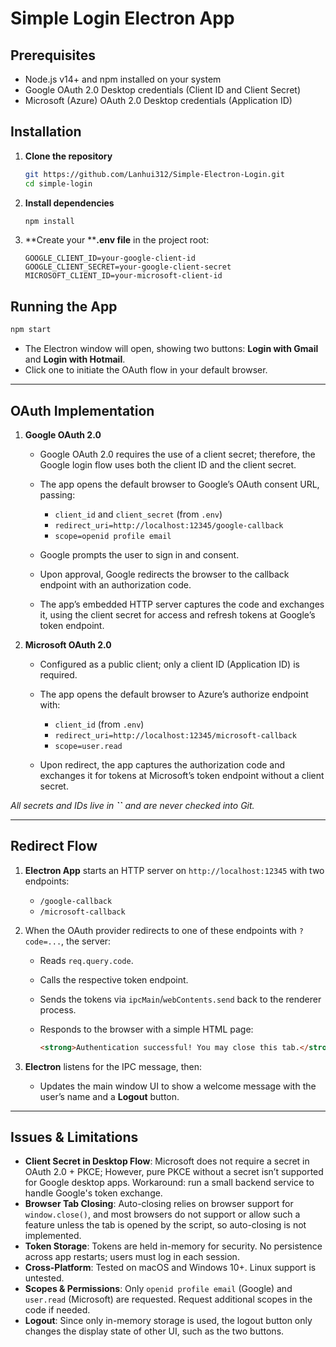 # Simple Login Electron App

## Prerequisites

* Node.js v14+ and npm installed on your system
* Google OAuth 2.0 Desktop credentials (Client ID and Client Secret)
* Microsoft (Azure) OAuth 2.0 Desktop credentials (Application ID)

## Installation

1. **Clone the repository**

   ```bash
   git https://github.com/Lanhui312/Simple-Electron-Login.git
   cd simple-login
   ```

2. **Install dependencies**

   ```bash
   npm install
   ```

3. \*\*Create your \*\***.env file** in the project root:

   ```dotenv
   GOOGLE_CLIENT_ID=your-google-client-id
   GOOGLE_CLIENT_SECRET=your-google-client-secret
   MICROSOFT_CLIENT_ID=your-microsoft-client-id
   ```

## Running the App

```bash
npm start
```

* The Electron window will open, showing two buttons: **Login with Gmail** and **Login with Hotmail**.
* Click one to initiate the OAuth flow in your default browser.

---

## OAuth Implementation

1. **Google OAuth 2.0**

   * Google OAuth 2.0 requires the use of a client secret; therefore, the Google login flow uses both the client ID and the client secret.
   * The app opens the default browser to Google’s OAuth consent URL, passing:

     * `client_id` and `client_secret` (from `.env`)
     * `redirect_uri=http://localhost:12345/google-callback`
     * `scope=openid profile email`
   * Google prompts the user to sign in and consent.
   * Upon approval, Google redirects the browser to the callback endpoint with an authorization code.
   * The app’s embedded HTTP server captures the code and exchanges it, using the client secret for access and refresh tokens at Google’s token endpoint.

2. **Microsoft OAuth 2.0**

   * Configured as a public client; only a client ID (Application ID) is required.
   * The app opens the default browser to Azure’s authorize endpoint with:

     * `client_id` (from `.env`)
     * `redirect_uri=http://localhost:12345/microsoft-callback`
     * `scope=user.read`
   * Upon redirect, the app captures the authorization code and exchanges it for tokens at Microsoft’s token endpoint without a client secret.

*All secrets and IDs live in ********\`\`******** and are never checked into Git.*

---

## Redirect Flow

1. **Electron App** starts an HTTP server on `http://localhost:12345` with two endpoints:

   * `/google-callback`
   * `/microsoft-callback`
2. When the OAuth provider redirects to one of these endpoints with `?code=...`, the server:

   * Reads `req.query.code`.
   * Calls the respective token endpoint.
   * Sends the tokens via `ipcMain`/`webContents.send` back to the renderer process.
   * Responds to the browser with a simple HTML page:

     ```html
     <strong>Authentication successful! You may close this tab.</strong>
     ```
3. **Electron** listens for the IPC message, then:

   * Updates the main window UI to show a welcome message with the user’s name and a **Logout** button.

---

## Issues & Limitations

* **Client Secret in Desktop Flow**: Microsoft does not require a secret in OAuth 2.0 + PKCE; However, pure PKCE without a secret isn’t supported for Google desktop apps. Workaround: run a small backend service to handle Google's token exchange.
* **Browser Tab Closing**: Auto-closing relies on browser support for `window.close()`, and most browsers do not support or allow such a feature unless the tab is opened by the script, so auto-closing is not implemented. 
* **Token Storage**: Tokens are held in-memory for security. No persistence across app restarts; users must log in each session.
* **Cross-Platform**: Tested on macOS and Windows 10+. Linux support is untested.
* **Scopes & Permissions**: Only `openid profile email` (Google) and `user.read` (Microsoft) are requested. Request additional scopes in the code if needed.
* **Logout**: Since only in-memory storage is used, the logout button only changes the display state of other UI, such as the two buttons. 
